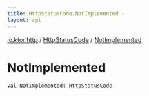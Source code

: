 ```yaml
---
title: HttpStatusCode.NotImplemented - 
layout: api
---
```


<div class='api-docs-breadcrumbs'><a href="../index.html">io.ktor.http</a> / <a href="index.html">HttpStatusCode</a> / <a href="./-not-implemented.html">NotImplemented</a></div>

# NotImplemented

<div class="signature"><code><span class="keyword">val </span><span class="identifier">NotImplemented</span><span class="symbol">: </span><a href="index.html"><span class="identifier">HttpStatusCode</span></a></code></div>
